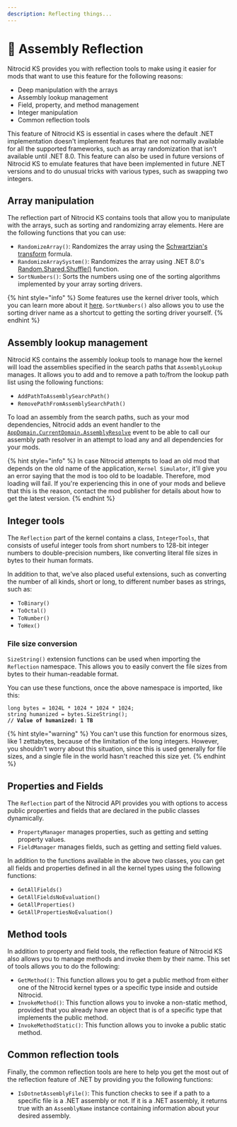 ```yaml
---
description: Reflecting things...
---
```


# 🔐 Assembly Reflection

Nitrocid KS provides you with reflection tools to make using it easier for mods that want to use this feature for the following reasons:

* Deep manipulation with the arrays
* Assembly lookup management
* Field, property, and method management
* Integer manipulation
* Common reflection tools

This feature of Nitrocid KS is essential in cases where the default .NET implementation doesn't implement features that are not normally available for all the supported frameworks, such as array randomization that isn't available until .NET 8.0. This feature can also be used in future versions of Nitrocid KS to emulate features that have been implemented in future .NET versions and to do unusual tricks with various types, such as swapping two integers.

## Array manipulation

The reflection part of Nitrocid KS contains tools that allow you to manipulate with the arrays, such as sorting and randomizing array elements. Here are the following functions that you can use:

* `RandomizeArray()`: Randomizes the array using the [Schwartzian's transform](http://en.wikipedia.org/wiki/Schwartzian\_transform) formula.
* `RandomizeArraySystem()`: Randomizes the array using .NET 8.0's [Random.Shared.Shuffle()](https://learn.microsoft.com/en-us/dotnet/api/system.random.shuffle) function.
* `SortNumbers()`: Sorts the numbers using one of the sorting algorithms implemented by your array sorting drivers.

{% hint style="info" %}
Some features use the kernel driver tools, which you can learn more about it [here](kernel-drivers/sorting-drivers.md). `SortNumbers()` also allows you to use the sorting driver name as a shortcut to getting the sorting driver yourself.
{% endhint %}

## Assembly lookup management

Nitrocid KS contains the assembly lookup tools to manage how the kernel will load the assemblies specified in the search paths that `AssemblyLookup` manages. It allows you to add and to remove a path to/from the lookup path list using the following functions:

* `AddPathToAssemblySearchPath()`
* `RemovePathFromAssemblySearchPath()`

To load an assembly from the search paths, such as your mod dependencies, Nitrocid adds an event handler to the [`AppDomain.CurrentDomain.AssemblyResolve`](https://learn.microsoft.com/en-us/dotnet/api/system.appdomain.assemblyresolve) event to be able to call our assembly path resolver in an attempt to load any and all dependencies for your mods.

{% hint style="info" %}
In case Nitrocid attempts to load an old mod that depends on the old name of the application, `Kernel Simulator`, it'll give you an error saying that the mod is too old to be loadable. Therefore, mod loading will fail. If you're experiencing this in one of your mods and believe that this is the reason, contact the mod publisher for details about how to get the latest version.
{% endhint %}

## Integer tools

The `Reflection` part of the kernel contains a class, `IntegerTools`, that consists of useful integer tools from short numbers to 128-bit integer numbers to double-precision numbers, like converting literal file sizes in bytes to their human formats.

In addition to that, we've also placed useful extensions, such as converting the number of all kinds, short or long, to different number bases as strings, such as:

* `ToBinary()`
* `ToOctal()`
* `ToNumber()`
* `ToHex()`

### File size conversion

`SizeString()` extension functions can be used when importing the `Reflection` namespace. This allows you to easily convert the file sizes from bytes to their human-readable format.

You can use these functions, once the above namespace is imported, like this:

<pre class="language-csharp" data-title="MyModFuncs.cs" data-line-numbers><code class="lang-csharp">long bytes = 1024L * 1024 * 1024 * 1024;
string humanized = bytes.SizeString();
<strong>// Value of humanized: 1 TB
</strong></code></pre>

{% hint style="warning" %}
You can't use this function for enormous sizes, like 1 zettabytes, because of the limitation of the long integers. However, you shouldn't worry about this situation, since this is used generally for file sizes, and a single file in the world hasn't reached this size yet.
{% endhint %}

## Properties and Fields

The `Reflection` part of the Nitrocid API provides you with options to access public properties and fields that are declared in the public classes dynamically.

* `PropertyManager` manages properties, such as getting and setting property values.
* `FieldManager` manages fields, such as getting and setting field values.

In addition to the functions available in the above two classes, you can get all fields and properties defined in all the kernel types using the following functions:

* `GetAllFields()`
* `GetAllFieldsNoEvaluation()`
* `GetAllProperties()`
* `GetAllPropertiesNoEvaluation()`

## Method tools

In addition to property and field tools, the reflection feature of Nitrocid KS also allows you to manage methods and invoke them by their name. This set of tools allows you to do the following:

* `GetMethod()`: This function allows you to get a public method from either one of the Nitrocid kernel types or a specific type inside and outside Nitrocid.
* `InvokeMethod()`: This function allows you to invoke a non-static method, provided that you already have an object that is of a specific type that implements the public method.
* `InvokeMethodStatic()`: This function allows you to invoke a public static method.

## Common reflection tools

Finally, the common reflection tools are here to help you get the most out of the reflection feature of .NET by providing you the following functions:

* `IsDotnetAssemblyFile()`: This function checks to see if a path to a specific file is a .NET assembly or not. If it is a .NET assembly, it returns true with an `AssemblyName` instance containing information about your desired assembly.
